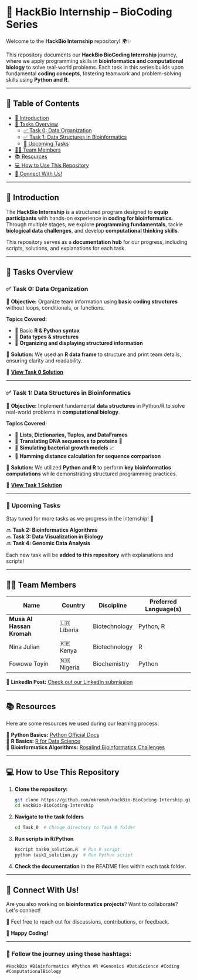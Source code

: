 
# 🚀 **HackBio Internship – BioCoding Series**  
Welcome to the **HackBio Internship** repository! 🌍✨  

This repository documents our **HackBio BioCoding Internship** journey, where we apply programming skills in **bioinformatics and computational biology** to solve real-world problems. Each task in this series builds upon fundamental **coding concepts**, fostering teamwork and problem-solving skills using **Python and R**.  

---

## 📌 **Table of Contents**  
- [📖 Introduction](#-introduction)  
- [📝 Tasks Overview](#-tasks-overview)  
  - [✅ Task 0: Data Organization](#✅-task-0-data-organization)  
  - [✅ Task 1: Data Structures in Bioinformatics](#✅-task-1-data-structures-in-bioinformatics)  
  - [📅 Upcoming Tasks](#📅-upcoming-tasks)  
- [👨‍💻 Team Members](#-team-members)  
- [📚 Resources](#-resources)  
- [💻 How to Use This Repository](#-how-to-use-this-repository)  
- [💬 Connect With Us!](#-connect-with-us)  

---

## 📖 **Introduction**  

The **HackBio Internship** is a structured program designed to **equip participants** with hands-on experience in **coding for bioinformatics**. Through multiple stages, we explore **programming fundamentals**, tackle **biological data challenges**, and develop **computational thinking skills**.  

This repository serves as a **documentation hub** for our progress, including scripts, solutions, and explanations for each task.  

---

## 📝 **Tasks Overview**  

### ✅ **Task 0: Data Organization**  
📌 **Objective:** Organize team information using **basic coding structures** without loops, conditionals, or functions.  

**Topics Covered:**  
- 🔹 Basic **R & Python syntax**  
- 🔹 **Data types & structures**  
- 🔹 **Organizing and displaying structured information**  

📌 **Solution:** We used an **R data frame** to structure and print team details, ensuring clarity and readability.  

📂 **[View Task 0 Solution](https://github.com/mkromah/HackBio-BioCoding-Intership/blob/main/HackBio_Internship_Assigment.ipynb)**  

---

### ✅ **Task 1: Data Structures in Bioinformatics**  
📌 **Objective:** Implement fundamental **data structures** in Python/R to solve real-world problems in **computational biology**.  

**Topics Covered:**  
- 🔹 **Lists, Dictionaries, Tuples, and DataFrames**  
- 🔹 **Translating DNA sequences to proteins** 🧬  
- 🔹 **Simulating bacterial growth models** 📈  
- 🔹 **Hamming distance calculation for sequence comparison**  

📌 **Solution:** We utilized **Python and R** to perform **key bioinformatics computations** while demonstrating structured programming practices.  

📂 **[View Task 1 Solution](https://github.com/mkromah/HackBio-BioCoding-Intership/blob/main/HackBio_Internship_Assigment.ipynb)**  

---

### 📅 **Upcoming Tasks**  
Stay tuned for more tasks as we progress in the internship! 🚀  

🔜 **Task 2: Bioinformatics Algorithms**  
🔜 **Task 3: Data Visualization in Biology**  
🔜 **Task 4: Genomic Data Analysis**  

Each new task will be **added to this repository** with explanations and scripts!  

---

## 👨‍💻 **Team Members**  

| Name                 | Country  | Discipline        | Preferred Language(s) |  
|----------------------|---------|------------------|----------------------|  
| **Musa Al Hassan Kromah** | 🇱🇷 Liberia | Biotechnology    | Python, R            |  
| Nina Julian         | 🇰🇪 Kenya | Biotechnology    | R                    |  
| Fowowe Toyin       | 🇳🇬 Nigeria | Biochemistry     | Python               |  

📌 **LinkedIn Post:** [Check out our LinkedIn submission](https://www.linkedin.com/posts/mkromah_hackbio-bioinformatics-biocoding-activity-7294767807068569600-D8fu?utm_source=share&utm_medium=member_desktop)  

---

## 📚 **Resources**  
Here are some resources we used during our learning process:  

📌 **Python Basics:** [Python Official Docs](https://docs.python.org/3/tutorial/)  
📌 **R Basics:** [R for Data Science](https://r4ds.had.co.nz/)  
📌 **Bioinformatics Algorithms:** [Rosalind Bioinformatics Challenges](http://rosalind.info/)  

---

## 💻 **How to Use This Repository**  

1. **Clone the repository:**  
   ```bash
   git clone https://github.com/mkromah/HackBio-BioCoding-Intership.git
   cd HackBio-BioCoding-Intership
   ```  
2. **Navigate to the task folders**  
   ```bash
   cd Task_0  # Change directory to Task 0 folder
   ```  
3. **Run scripts in R/Python**  
   ```bash
   Rscript task0_solution.R  # Run R script
   python task1_solution.py  # Run Python script
   ```  
4. **Check the documentation** in the README files within each task folder.  

---

## 💬 **Connect With Us!**  
Are you also working on **bioinformatics projects**? Want to collaborate? Let's connect!  

📩 Feel free to reach out for discussions, contributions, or feedback.  

🚀 **Happy Coding!**  

---

### 🔗 **Follow the journey using these hashtags:**  
`#HackBio #Bioinformatics #Python #R #Genomics #DataScience #Coding #ComputationalBiology`  
